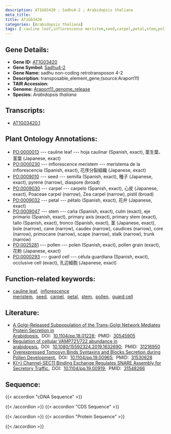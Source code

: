 ```yaml
---
description: AT1G03420 ; Sadhu4-2 ; Arabidopsis thaliana
meta_title:
title: AT1G03420
categories: [Arabidopsis thaliana]
tags: [ cauline leaf,inflorescence meristem,seed,carpel,petal,stem,pollen,guard cell ]
---
```


## Gene Details:
- **Gene ID:** [AT1G03420](https://www.arabidopsis.org/locus?name=AT1G03420)
- **Gene Symbol:** <u>Sadhu4-2</u>
- **Gene Name:** sadhu non-coding retrotransposon 4-2
- **Description:**   transposable_element_gene;(source:Araport11)
- **TAIR Accession:** 
- **Genome:** [Araport11_genome_release](https://www.arabidopsis.org/download/list?dir=Genes%2FAraport11_genome_release)
- **Species:** *Arabidopsis thaliana*

## Transcripts:
   -  [AT1G03420.1](https://www.arabidopsis.org/gene?name=AT1G03420.1)
## Plant Ontology Annotations:
   - [PO:0000013](https://browser.planteome.org/amigo/term/PO:0000013)&nbsp;---&nbsp;cauline leaf&nbsp;---&nbsp;hoja caulinar (Spanish, exact), 茎生葉、茎葉 (Japanese, exact)
   - [PO:0000230](https://browser.planteome.org/amigo/term/PO:0000230)&nbsp;---&nbsp;inflorescence meristem&nbsp;---&nbsp;meristema de la inflorescencia (Spanish, exact), 花序分裂組織 (Japanese, exact)
   - [PO:0009010](https://browser.planteome.org/amigo/term/PO:0009010)&nbsp;---&nbsp;seed&nbsp;---&nbsp;semilla (Spanish, exact), 種子 (Japanese, exact), pyrene (narrow), diaspore (broad)
   - [PO:0009030](https://browser.planteome.org/amigo/term/PO:0009030)&nbsp;---&nbsp;carpel&nbsp;---&nbsp;carpelo (Spanish, exact), 心皮 (Japanese, exact), Poaceae carpel (narrow), Zea carpel (narrow), pistil (broad)
   - [PO:0009032](https://browser.planteome.org/amigo/term/PO:0009032)&nbsp;---&nbsp;petal&nbsp;---&nbsp;pétalo (Spanish, exact), 花弁 (Japanese, exact)
   - [PO:0009047](https://browser.planteome.org/amigo/term/PO:0009047)&nbsp;---&nbsp;stem&nbsp;---&nbsp;caña (Spanish, exact), culm (exact), eje primario (Spanish, exact), primary axis (exact), primary stem (exact), tallo (Spanish, exact), tronco (Spanish, exact), 茎 (Japanese, exact), bole (narrow), cane (narrow), caudex (narrow), caudices (narrow), core (narrow), primocane (narrow), scape (narrow), stalk (narrow), trunk (narrow)
   - [PO:0025281](https://browser.planteome.org/amigo/term/PO:0025281)&nbsp;---&nbsp;pollen&nbsp;---&nbsp;polen (Spanish, exact), pollen grain (exact), 花粉 (Japanese, exact)
   - [PO:0000293](https://browser.planteome.org/amigo/term/PO:0000293)&nbsp;---&nbsp;guard cell&nbsp;---&nbsp;célula guardiana (Spanish, exact), occlusive cell (exact), 孔辺細胞 (Japanese, exact)
## Function-related keywords:
   - [cauline leaf](/tags/cauline-leaf/),&nbsp;&nbsp;[inflorescence meristem](/tags/inflorescence-meristem/),&nbsp;&nbsp;[seed](/tags/seed/),&nbsp;&nbsp;[carpel](/tags/carpel/),&nbsp;&nbsp;[petal](/tags/petal/),&nbsp;&nbsp;[stem](/tags/stem/),&nbsp;&nbsp;[pollen](/tags/pollen/),&nbsp;&nbsp;[guard cell](/tags/guard-cell/)
## Literature:
   - [A Golgi-Released Subpopulation of the Trans-Golgi Network Mediates Protein  Secretion in Arabidopsis.](https://www.doi.org/10.1104/pp.18.01228)&nbsp;&nbsp;DOI:&nbsp;&nbsp;[10.1104/pp.18.01228](https://www.doi.org/10.1104/pp.18.01228);&nbsp;&nbsp;PMID:&nbsp;&nbsp;[30545905](https://pubmed.ncbi.nlm.nih.gov/30545905/)
   - [Regulation of cellular VAMP721/722 abundance in arabidopsis.](https://www.doi.org/10.1080/15592324.2019.1632690)&nbsp;&nbsp;DOI:&nbsp;&nbsp;[10.1080/15592324.2019.1632690](https://www.doi.org/10.1080/15592324.2019.1632690);&nbsp;&nbsp;PMID:&nbsp;&nbsp;[31216950](https://pubmed.ncbi.nlm.nih.gov/31216950/)
   - [Overexpressed Tomosyn Binds Syntaxins and Blocks Secretion during Pollen  Development.](https://www.doi.org/10.1104/pp.19.00965)&nbsp;&nbsp;DOI:&nbsp;&nbsp;[10.1104/pp.19.00965](https://www.doi.org/10.1104/pp.19.00965);&nbsp;&nbsp;PMID:&nbsp;&nbsp;[31530628](https://pubmed.ncbi.nlm.nih.gov/31530628/)
   - [K(+) Channel-SEC11 Binding Exchange Regulates SNARE Assembly for Secretory  Traffic.](https://www.doi.org/10.1104/pp.19.00919)&nbsp;&nbsp;DOI:&nbsp;&nbsp;[10.1104/pp.19.00919](https://www.doi.org/10.1104/pp.19.00919);&nbsp;&nbsp;PMID:&nbsp;&nbsp;[31548266](https://pubmed.ncbi.nlm.nih.gov/31548266/)
## Sequence:
{{< accordion "cDNA Sequence" >}}

{{< /accordion >}}
{{< accordion "CDS Sequence" >}}

{{< /accordion >}}
{{< accordion "Protein Sequence" >}}

{{< /accordion >}}
